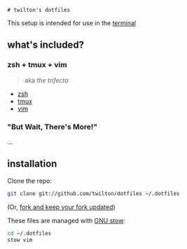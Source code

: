 ```
# twilton's dotfiles
```

This setup is intended for use in the [terminal][urxvt]

## what's included?

### zsh + tmux + vim
> aka _the trifecta_

* [zsh](zsh/.zshrc)
* [tmux](tmux/.tmux.conf)
* [vim](vim/.vimrc)

### "But Wait, There's More!"
...

## installation

Clone the repo:
```bash
git clone git://github.com/twilton/dotfiles ~/.dotfiles
```
(Or, [fork and keep your fork
updated](http://robots.thoughtbot.com/keeping-a-github-fork-updated))

These files are managed with [GNU stow][stow]:
```bash
cd ~/.dotfiles
stow vim
```

[stow]: https://www.gnu.org/software/stow/
[urxvt]: http://software.schmorp.de/pkg/rxvt-unicode.html
